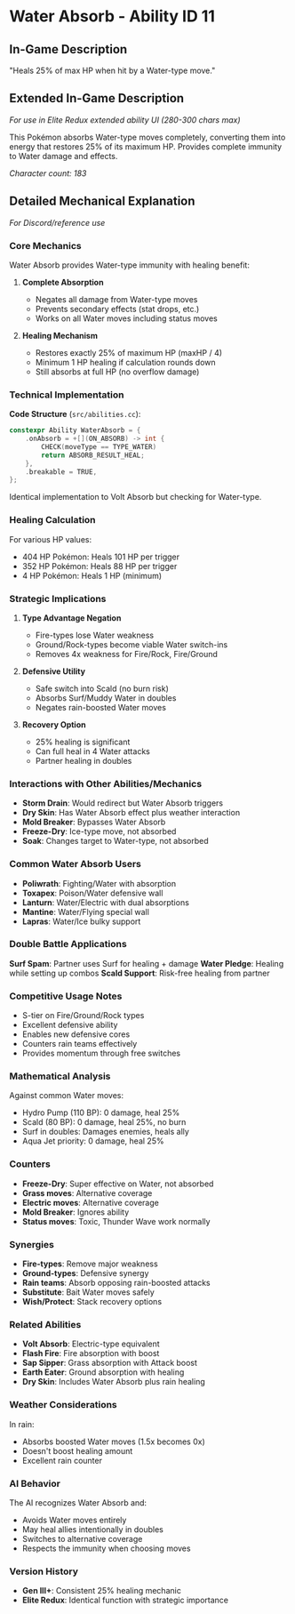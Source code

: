 # Water Absorb - Ability ID 11

## In-Game Description
"Heals 25% of max HP when hit by a Water-type move."

## Extended In-Game Description
*For use in Elite Redux extended ability UI (280-300 chars max)*

This Pokémon absorbs Water-type moves completely, converting them into energy that restores 25% of its maximum HP. Provides complete immunity to Water damage and effects.

*Character count: 183*

## Detailed Mechanical Explanation
*For Discord/reference use*

### Core Mechanics
Water Absorb provides Water-type immunity with healing benefit:

1. **Complete Absorption**
   - Negates all damage from Water-type moves
   - Prevents secondary effects (stat drops, etc.)
   - Works on all Water moves including status moves

2. **Healing Mechanism**
   - Restores exactly 25% of maximum HP (maxHP / 4)
   - Minimum 1 HP healing if calculation rounds down
   - Still absorbs at full HP (no overflow damage)

### Technical Implementation

**Code Structure** (`src/abilities.cc`):
```cpp
constexpr Ability WaterAbsorb = {
    .onAbsorb = +[](ON_ABSORB) -> int {
        CHECK(moveType == TYPE_WATER)
        return ABSORB_RESULT_HEAL;
    },
    .breakable = TRUE,
};
```

Identical implementation to Volt Absorb but checking for Water-type.

### Healing Calculation
For various HP values:
- 404 HP Pokémon: Heals 101 HP per trigger
- 352 HP Pokémon: Heals 88 HP per trigger
- 4 HP Pokémon: Heals 1 HP (minimum)

### Strategic Implications

1. **Type Advantage Negation**
   - Fire-types lose Water weakness
   - Ground/Rock-types become viable Water switch-ins
   - Removes 4x weakness for Fire/Rock, Fire/Ground

2. **Defensive Utility**
   - Safe switch into Scald (no burn risk)
   - Absorbs Surf/Muddy Water in doubles
   - Negates rain-boosted Water moves

3. **Recovery Option**
   - 25% healing is significant
   - Can full heal in 4 Water attacks
   - Partner healing in doubles

### Interactions with Other Abilities/Mechanics
- **Storm Drain**: Would redirect but Water Absorb triggers
- **Dry Skin**: Has Water Absorb effect plus weather interaction
- **Mold Breaker**: Bypasses Water Absorb
- **Freeze-Dry**: Ice-type move, not absorbed
- **Soak**: Changes target to Water-type, not absorbed

### Common Water Absorb Users
- **Poliwrath**: Fighting/Water with absorption
- **Toxapex**: Poison/Water defensive wall
- **Lanturn**: Water/Electric with dual absorptions
- **Mantine**: Water/Flying special wall
- **Lapras**: Water/Ice bulky support

### Double Battle Applications
**Surf Spam**: Partner uses Surf for healing + damage
**Water Pledge**: Healing while setting up combos
**Scald Support**: Risk-free healing from partner

### Competitive Usage Notes
- S-tier on Fire/Ground/Rock types
- Excellent defensive ability
- Enables new defensive cores
- Counters rain teams effectively
- Provides momentum through free switches

### Mathematical Analysis
Against common Water moves:
- Hydro Pump (110 BP): 0 damage, heal 25%
- Scald (80 BP): 0 damage, heal 25%, no burn
- Surf in doubles: Damages enemies, heals ally
- Aqua Jet priority: 0 damage, heal 25%

### Counters
- **Freeze-Dry**: Super effective on Water, not absorbed
- **Grass moves**: Alternative coverage
- **Electric moves**: Alternative coverage
- **Mold Breaker**: Ignores ability
- **Status moves**: Toxic, Thunder Wave work normally

### Synergies
- **Fire-types**: Remove major weakness
- **Ground-types**: Defensive synergy
- **Rain teams**: Absorb opposing rain-boosted attacks
- **Substitute**: Bait Water moves safely
- **Wish/Protect**: Stack recovery options

### Related Abilities
- **Volt Absorb**: Electric-type equivalent
- **Flash Fire**: Fire absorption with boost
- **Sap Sipper**: Grass absorption with Attack boost
- **Earth Eater**: Ground absorption with healing
- **Dry Skin**: Includes Water Absorb plus rain healing

### Weather Considerations
In rain:
- Absorbs boosted Water moves (1.5x becomes 0x)
- Doesn't boost healing amount
- Excellent rain counter

### AI Behavior
The AI recognizes Water Absorb and:
- Avoids Water moves entirely
- May heal allies intentionally in doubles
- Switches to alternative coverage
- Respects the immunity when choosing moves

### Version History
- **Gen III+**: Consistent 25% healing mechanic
- **Elite Redux**: Identical function with strategic importance